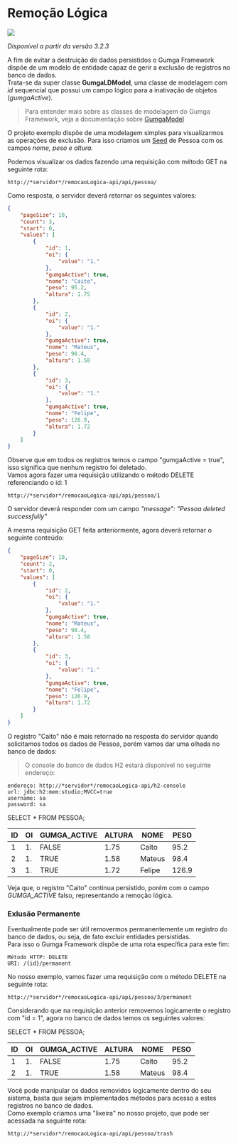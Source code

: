 # Remoção Lógica


[![](https://avatars3.githubusercontent.com/u/13262049?s=200&v=4)](https://github.com/GUMGA/frameworkbackend)

*Disponível a partir da versão 3.2.3*

A fim de evitar a destruição de dados persistidos o Gumga Framework dispõe de um modelo de entidade capaz de gerir a exclusão de registros no banco de dados.<br>
Trata-se da super classe **GumgaLDModel**, uma classe de modelagem com *id* sequencial que possui um campo lógico para a inativação de objetos (*gumgaActive*).

> Para entender mais sobre as classes de modelagem do Gumga Framework, veja a documentação sobre [GumgaModel](https://github.com/GUMGA/framework-exemplos/tree/develop/gumgaModel)

O projeto exemplo dispõe de uma modelagem simples para visualizarmos as operações de exclusão. Para isso criamos um [Seed](https://github.com/GUMGA/framework-exemplos/tree/master/seeds) de Pessoa com os campos *nome, peso e altura.*

Podemos visualizar os dados fazendo uma requisição com método GET na seguinte rota:
```
http://*servidor*/remocaoLogica-api/api/pessoa/
```
Como resposta, o servidor deverá retornar os seguintes valores:
```json
{
    "pageSize": 10,
    "count": 3,
    "start": 0,
    "values": [
        {
            "id": 1,
            "oi": {
                "value": "1."
            },
            "gumgaActive": true,
            "nome": "Caito",
            "peso": 95.2,
            "altura": 1.75
        },
        {
            "id": 2,
            "oi": {
                "value": "1."
            },
            "gumgaActive": true,
            "nome": "Mateus",
            "peso": 98.4,
            "altura": 1.58
        },
        {
            "id": 3,
            "oi": {
                "value": "1."
            },
            "gumgaActive": true,
            "nome": "Felipe",
            "peso": 126.9,
            "altura": 1.72
        }
    ]
}
```

Observe que em todos os registros temos o campo "gumgaActive = true", isso significa que nenhum registro foi deletado.<br>
Vamos agora fazer uma requisição utilizando o método DELETE referenciando o id: 1
```
http://*servidor*/remocaoLogica-api/api/pessoa/1
```
O servidor deverá responder com um campo *"message": "Pessoa deleted successfully"*

A mesma requisição GET feita anteriormente, agora deverá retornar o seguinte conteúdo:
```json
{
    "pageSize": 10,
    "count": 2,
    "start": 0,
    "values": [
        {
            "id": 2,
            "oi": {
                "value": "1."
            },
            "gumgaActive": true,
            "nome": "Mateus",
            "peso": 98.4,
            "altura": 1.58
        },
        {
            "id": 3,
            "oi": {
                "value": "1."
            },
            "gumgaActive": true,
            "nome": "Felipe",
            "peso": 126.9,
            "altura": 1.72
        }
    ]
}
```
O registro "Caito" não é mais retornado na resposta do servidor quando solicitamos todos os dados de Pessoa, porém vamos dar uma olhada no banco de dados:

> O console do banco de dados H2 estará disponível no seguinte endereço:
 ```
 endereço: http://*servidor*/remocaoLogica-api/h2-console
 url: jdbc:h2:mem:studio;MVCC=true
 username: sa
 password: sa
 ```

 SELECT * FROM PESSOA;

 | ID   | OI   | GUMGA_ACTIVE   | ALTURA   | NOME   | PESO   |
 |------|------|----------------|----------|--------|--------|
 | 1 | 1. | FALSE | 1.75 | Caito | 95.2 |
 | 2 | 1. | TRUE | 1.58 | Mateus | 98.4 |
 | 3 | 1. | TRUE | 1.72 | Felipe | 126.9 |

 Veja que, o registro "Caito" continua persistido, porém com o campo *GUMGA_ACTIVE* falso, representando a remoção lógica.

### Exlusão Permanente

Eventualmente pode ser útil removermos permanentemente um registro do banco de dados, ou seja, de fato excluir entidades persistidas.<br>
Para isso o Gumga Framework dispõe de uma rota específica para este fim:
```
Método HTTP: DELETE
URI: /{id}/permanent
```
No nosso exemplo, vamos fazer uma requisição com o método DELETE na seguinte rota:
```
http://*servidor*/remocaoLogica-api/api/pessoa/3/permanent
```
Considerando que na requisição anterior removemos logicamente o registro com "id = 1", agora no banco de dados temos os seguintes valores:

SELECT * FROM PESSOA;

| ID   | OI   | GUMGA_ACTIVE   | ALTURA   | NOME   | PESO   |
|------|------|----------------|----------|--------|--------|
| 1 | 1. | FALSE | 1.75 | Caito | 95.2 |
| 2 | 1. | TRUE | 1.58 | Mateus | 98.4 |

Você pode manipular os dados removidos logicamente dentro do seu sistema, basta que sejam implementados métodos para acesso a estes registros no banco de dados.<br>
Como exemplo criamos uma "lixeira" no nosso projeto, que pode ser acessada na seguinte rota:
```
http://*servidor*/remocaoLogica-api/api/pessoa/trash
```
